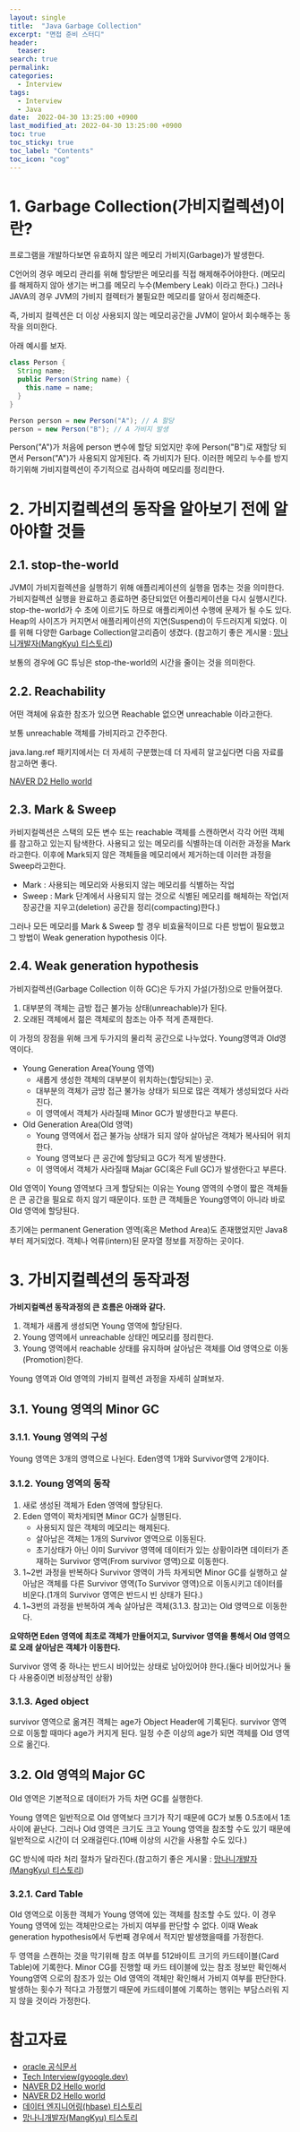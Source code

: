 ```yaml
---
layout: single
title:  "Java Garbage Collection"
excerpt: "면접 준비 스터디"
header:
  teaser: 
search: true
permalink:
categories: 
  - Interview
tags:
  - Interview
  - Java
date:  2022-04-30 13:25:00 +0900
last_modified_at: 2022-04-30 13:25:00 +0900
toc: true
toc_sticky: true
toc_label: "Contents"
toc_icon: "cog"
---
```


# 1. Garbage Collection(가비지컬렉션)이란?

프로그램을 개발하다보면 유효하지 않은 메모리 가비지(Garbage)가 발생한다.

C언어의 경우 메모리 관리를 위해 할당받은 메모리를 직접 해제해주어야한다. (메모리를 해제하지 않아 생기는 버그를 메모리 누수(Membery Leak) 이라고 한다.)
그러나 JAVA의 경우 JVM의 가비지 컬렉터가 불필요한 메모리를 알아서 정리해준다. 

즉, 가비지 컬렉션은 더 이상 사용되지 않는 메모리공간을 JVM이 알아서 회수해주는 동작을 의미한다.

아래 예시를 보자.

```java
class Person {
  String name;
  public Person(String name) {
    this.name = name;
  }
}

Person person = new Person("A"); // A 할당
person = new Person("B"); // A 가비지 발생
```

Person("A")가 처음에 person 변수에 할당 되었지만 후에 Person("B")로 재할당 되면서 Person("A")가 사용되지 않게된다. 즉 가비지가 된다.
이러한 메모리 누수를 방지하기위해 가비지컬렉션이 주기적으로 검사하여 메모리를 정리한다.

# 2. 가비지컬렉션의 동작을 알아보기 전에 알아야할 것들

## 2.1. stop-the-world

JVM이 가비지컬렉션을 실행하기 위해 애플리케이션의 실행을 멈추는 것을 의미한다. 가비지컬렉션 실행을 완료하고 종료하면 중단되었던 어플리케이션을 다시 실행시킨다. stop-the-world가 수 초에 이르기도 하므로 애플리케이션 수행에 문제가 될 수도 있다. Heap의 사이즈가 커지면서 애플리케이션의 지연(Suspend)이 두드러지게 되었다. 이를 위해 다양한 Garbage Collection알고리즘이 생겼다. (참고하기 좋은 게시물 : [망나니개발자(MangKyu) 티스토리](https://mangkyu.tistory.com/119)) 

보통의 경우에 GC 튜닝은 stop-the-world의 시간을 줄이는 것을 의미한다.

## 2.2. Reachability

어떤 객체에 유효한 참조가 있으면 Reachable 없으면 unreachable 이라고한다.

보통 unreachable 객체를 가비지라고 간주한다.

java.lang.ref 패키지에서는 더 자세히 구분했는데 더 자세히 알고싶다면 다음 자료를 참고하면 좋다.

[NAVER D2 Hello world](https://d2.naver.com/helloworld/329631)

## 2.3. Mark & Sweep

카비지컬렉션은 스택의 모든 변수 또는 reachable 객체를 스캔하면서 각각 어떤 객체를 참고하고 있는지 탐색한다. 사용되고 있는 메모리를 식별하는데 이러한 과정을 Mark라고한다.
이후에 Mark되지 않은 객체들을 메모리에서 제거하는데 이러한 과정을 Sweep라고한다.

- Mark : 사용되는 메모리와 사용되지 않는 메모리를 식별하는 작업
- Sweep : Mark 단계에서 사용되지 않는 것으로 식별된 메모리를 해체하는 작업(저장공간을 지우고(deletion) 공간을 정리(compacting)한다.)

그러나 모든 메모리를 Mark & Sweep 할 경우 비효율적이므로 다른 방법이 필요했고 그 방법이 Weak generation hypothesis 이다. 

## 2.4. Weak generation hypothesis

가비지컬렉션(Garbage Collection 이하 GC)은 두가지 가설(가정)으로 만들어졌다.
1. 대부분의 객체는 금방 접근 불가능 상태(unreachable)가 된다.
2. 오래된 객체에서 젊은 객체로의 참조는 아주 적게 존재한다.

이 가정의 장점을 위해 크게 두가지의 물리적 공간으로 나누었다. Young영역과 Old영역이다.

- Young Generation Area(Young 영역)
  - 새롭게 생성한 객체의 대부분이 위치하는(할당되는) 곳.
  - 대부분의 객체가 금방 접근 불가능 상태가 되므로 많은 객체가 생성되었다 사라진다.
  - 이 영역에서 객체가 사라질때 Minor GC가 발생한다고 부른다.
- Old Generation Area(Old 영역)
  - Young 영역에서 접근 불가능 상태가 되지 않아 살아남은 객체가 복사되어 위치한다. 
  - Young 영역보다 큰 공간에 할당되고 GC가 적게 발생한다.
  - 이 영역에서 객체가 사라질때 Majar GC(혹은 Full GC)가 발생한다고 부른다.

Old 영역이 Young 영역보다 크게 할당되는 이유는 Young 영역의 수명이 짧은 객체들은 큰 공간을 필요로 하지 않기 때문이다.
또한 큰 객체들은 Young영역이 아니라 바로 Old 영역에 할당된다.

초기에는 permanent Generation 영역(혹은 Method Area)도 존재했었지만 Java8부터 제거되었다. 객체나 억류(intern)된 문자열 정보를 저장하는 곳이다.  

# 3. 가비지컬렉션의 동작과정

**가비지컬렉션 동작과정의 큰 흐름은 아래와 같다.**
1. 객체가 새롭게 생성되면 Young 영역에 할당된다.
2. Young 영역에서 unreachable 상태인 메모리를 정리한다.
3. Young 영역에서 reachable 상태를 유지하며 살아남은 객체를 Old 영역으로 이동(Promotion)한다.

Young 영역과 Old 영역의 가비지 컬렉션 과정을 자세히 살펴보자.

## 3.1. Young 영역의 Minor GC

### 3.1.1. Young 영역의 구성

Young 영역은 3개의 영역으로 나뉜다. Eden영역 1개와 Survivor영역 2개이다.

### 3.1.2. Young 영역의 동작

1. 새로 생성된 객체가 Eden 영역에 할당된다.
2. Eden 영역이 꽉차게되면 Minor GC가 실행된다.
   - 사용되지 않은 객체의 메모리는 해제된다.
   - 살아남은 객체는 1개의 Survivor 영역으로 이동된다.
   - 초기상태가 아닌 이미 Survivor 영역에 데이터가 있는 상황이라면 데이터가 존재하는 Survivor 영역(From survivor 영역)으로 이동한다.
3. 1~2번 과정을 반복하다 Survivor 영역이 가득 차게되면 Minor GC를 실행하고 살아남은 객체를 다른 Survivor 영역(To Survivor 영역)으로 이동시키고 데이터를 비운다.(1개의 Survivor 영역은 반드시 빈 상태가 된다.)
4. 1~3번의 과정을 반복하여 계속 살아남은 객체(3.1.3. 참고)는 Old 영역으로 이동한다.

**요약하면 Eden 영역에 최초로 객체가 만들어지고, Survivor 영역을 통해서 Old 영역으로 오래 살아남은 객체가 이동한다.**

Survivor 영역 중 하나는 반드시 비어있는 상태로 남아있어야 한다.(둘다 비어있거나 둘다 사용중이면 비정상적인 상황)

### 3.1.3. Aged object

survivor 영역으로 옮겨진 객체는 age가 Object Header에 기록된다. survivor 영역으로 이동할 때마다 age가 커지게 된다. 일정 수준 이상의 age가 되면 객체를 Old 영역으로 옮긴다. 

## 3.2. Old 영역의 Major GC

Old 영역은 기본적으로 데이터가 가득 차면 GC를 실행한다.

Young 영역은 일반적으로 Old 영역보다 크기가 작기 때문에 GC가 보통 0.5초에서 1초 사이에 끝난다. 그러나 Old 영역은 크기도 크고 Young 영역을 참조할 수도 있기 때문에 일반적으로 시간이 더 오래걸린다.(10배 이상의 시간을 사용할 수도 있다.)

GC 방식에 따라 처리 절차가 달라진다.(참고하기 좋은 게시물 : [망나니개발자(MangKyu) 티스토리](https://mangkyu.tistory.com/119))

### 3.2.1. Card Table

Old 영역으로 이동한 객체가 Young 영역에 있는 객체를 참조할 수도 있다. 이 경우 Young 영역에 있는 객체만으로는 가비지 여부를 판단할 수 없다. 이때 Weak generation hypothesis에서 두번째 경우에서 적지만 발생했을때를 가정한다.

두 영역을 스캔하는 것을 막기위해 참조 여부를 512바이트 크기의 카드테이블(Card Table)에 기록한다. Minor CG를 진행할 때 카드 테이블에 있는 참조 정보만 확인해서 Young영역 으로의 참조가 있는 Old 영역의 객체만 확인해서 가비지 여부를 판단한다.
발생하는 횟수가 적다고 가정했기 때문에 카드테이블에 기록하는 행위는 부담스러워 지지 않을 것이라 가정한다. 

# 참고자료

- [oracle 공식문서](https://www.oracle.com/webfolder/technetwork/tutorials/obe/java/gc01/index.html)
- [Tech Interview(gyoogle.dev)](https://gyoogle.dev/blog/computer-language/Java/Garbage%20Collection.html)
- [NAVER D2 Hello world](https://d2.naver.com/helloworld/1329)
- [NAVER D2 Hello world](https://d2.naver.com/helloworld/329631)
- [데이터 엔지니어링(hbase) 티스토리](https://hbase.tistory.com/209)
- [망나니개발자(MangKyu) 티스토리](https://mangkyu.tistory.com/118)
